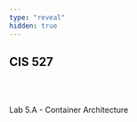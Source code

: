 ```yaml
---
type: "reveal"
hidden: true
---
```

<section>
	<h2>CIS 527</h2><br><br><p>Lab 5.A - Container Architecture</p>
</section>
<section>
	
</section>
